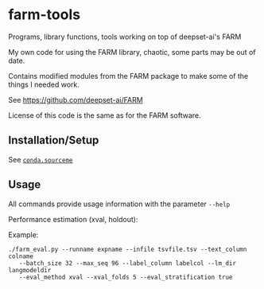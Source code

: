 # farm-tools
Programs, library functions, tools working on top of deepset-ai's FARM


My own code for using the FARM library, chaotic, some parts may be out of date.

Contains modified modules from the FARM package to make some of the things I needed work.


See https://github.com/deepset-ai/FARM

License of this code is the same as for the FARM software.

## Installation/Setup

See [`conda.sourceme`](conda.sourceme)

## Usage

All commands provide usage information with the parameter `--help`

Performance estimation (xval, holdout):

Example:
```commandline
./farm_eval.py --runname expname --infile tsvfile.tsv --text_column colname 
   --batch_size 32 --max_seq 96 --label_column labelcol --lm_dir langmodeldir 
   --eval_method xval --xval_folds 5 --eval_stratification true 
```
